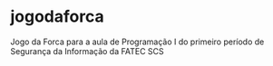 # jogodaforca
Jogo da Forca para a aula de Programação I  do primeiro período de Segurança da Informação da FATEC SCS
